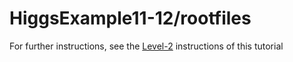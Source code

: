 # HiggsExample11-12/rootfiles

For further instructions, see the [Level-2](https://github.com/cms-opendata-analyses/HiggsExample11-12#level-2-beginner-reproduce) instructions of this tutorial
